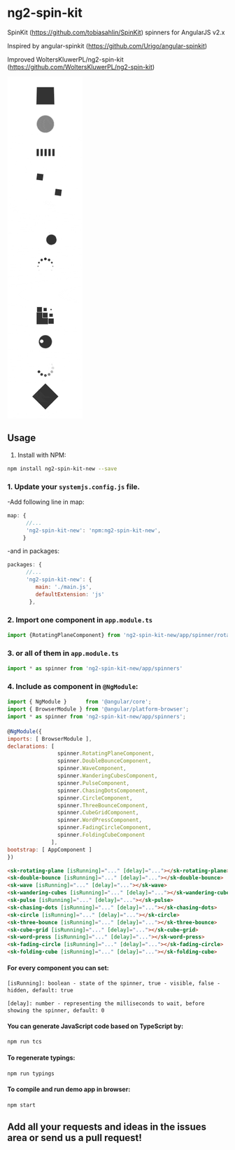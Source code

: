 ng2-spin-kit
===============

SpinKit (https://github.com/tobiasahlin/SpinKit) spinners for AngularJS v2.x

Inspired by angular-spinkit (https://github.com/Urigo/angular-spinkit)

Improved WoltersKluwerPL/ng2-spin-kit (https://github.com/WoltersKluwerPL/ng2-spin-kit)

![ng2-spin-kit](ng2-spin-kit.gif?raw=true "ng2-spin-kit")

## Usage
1. Install with NPM:
  ```bash
  npm install ng2-spin-kit-new --save
  ```
### 1. Update your `systemjs.config.js` file.
-Add following line in map:

```js
map: {
      //...
      'ng2-spin-kit-new': 'npm:ng2-spin-kit-new',
     }
```
-and in packages:

```js
packages: {
      //...
      'ng2-spin-kit-new': {
         main: './main.js',
         defaultExtension: 'js'
       },
```

### 2. Import one component in `app.module.ts`
  ```javascript
  import {RotatingPlaneComponent} from 'ng2-spin-kit-new/app/spinner/rotating-plane.component'
  ```

### 3. or all of them in `app.module.ts`
  ```javascript
  import * as spinner from 'ng2-spin-kit-new/app/spinners'
  ```
  
### 4. Include as component in `@NgModule`:
  ```javascript
  import { NgModule }      from '@angular/core';
  import { BrowserModule } from '@angular/platform-browser';
  import * as spinner from 'ng2-spin-kit-new/app/spinners';
  
@NgModule({
  imports: [ BrowserModule ],
  declarations: [ 
                  spinner.RotatingPlaneComponent,
                  spinner.DoubleBounceComponent,
                  spinner.WaveComponent,
                  spinner.WanderingCubesComponent,
                  spinner.PulseComponent,
                  spinner.ChasingDotsComponent,
                  spinner.CircleComponent,
                  spinner.ThreeBounceComponent,
                  spinner.CubeGridComponent,
                  spinner.WordPressComponent,
                  spinner.FadingCircleComponent,
                  spinner.FoldingCubeComponent
                ],
  bootstrap: [ AppComponent ]
})
  ```

  ```html
  <sk-rotating-plane [isRunning]="..." [delay]="..."></sk-rotating-plane>
  <sk-double-bounce [isRunning]="..." [delay]="..."></sk-double-bounce>
  <sk-wave [isRunning]="..." [delay]="..."></sk-wave>
  <sk-wandering-cubes [isRunning]="..." [delay]="..."></sk-wandering-cubes>
  <sk-pulse [isRunning]="..." [delay]="..."></sk-pulse>
  <sk-chasing-dots [isRunning]="..." [delay]="..."></sk-chasing-dots>
  <sk-circle [isRunning]="..." [delay]="..."></sk-circle>
  <sk-three-bounce [isRunning]="..." [delay]="..."></sk-three-bounce>
  <sk-cube-grid [isRunning]="..." [delay]="..."></sk-cube-grid>
  <sk-word-press [isRunning]="..." [delay]="..."></sk-word-press>
  <sk-fading-circle [isRunning]="..." [delay]="..."></sk-fading-circle>
  <sk-folding-cube [isRunning]="..." [delay]="..."></sk-folding-cube>
  ```

#### For every component you can set:
  ```
  [isRunning]: boolean - state of the spinner, true - visible, false - hidden, default: true
  ```
  
  ```
  [delay]: number - representing the milliseconds to wait, before showing the spinner, default: 0
  ```
  
#### You can generate JavaScript code based on TypeScript by:
  ```bash
  npm run tcs
  ```
  
#### To regenerate typings:
  ```bash
  npm run typings
  ```
  
#### To compile and run demo app in browser:
  ```bash
  npm start
  ```
  
## Add all your requests and ideas in the issues area or send us a pull request!
